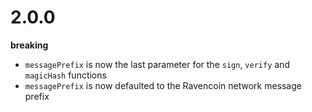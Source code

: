 # 2.0.0
__breaking__
- `messagePrefix` is now the last parameter for the `sign`, `verify` and `magicHash` functions
- `messagePrefix` is now defaulted to the Ravencoin network message prefix
